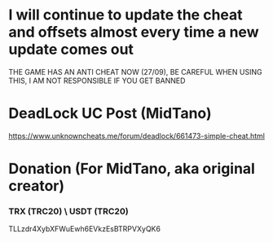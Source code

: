 # I will continue to update the cheat and offsets almost every time a new update comes out

THE GAME HAS AN ANTI CHEAT NOW (27/09), BE CAREFUL WHEN USING THIS, I AM NOT RESPONSIBLE IF YOU GET BANNED



# DeadLock UC Post (MidTano)

https://www.unknowncheats.me/forum/deadlock/661473-simple-cheat.html

# Donation (For MidTano, aka original creator)
### TRX (TRC20) \ USDT (TRC20)
TLLzdr4XybXFWuEwh6EVkzEsBTRPVXyQK6 
